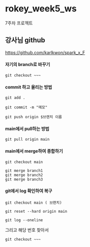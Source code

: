 # rokey_week5_ws
7주차 프로젝트 


## 강사님 github 
https://github.com/karlkwon/spark_x_F

#### 자기의 branch로 바꾸기
```
git checkout ~~~
```
#### commit 하고 올리는 방법 
```
git add .
```

```
git commit -m "메모"
```
```
git push origin $브랜치 이름 
```
#### main에서 pull하는 방법 

```
git pull origin main
```

#### main에서 merge하여 종합하기 

```
git checkout main 
```
```
git merge branch1
git merge branch2
git merge branch3
```

#### git에서 log 확인하여 복구 
```
git checkout main ( 브랜치)
```

```
git reset --hard origin main
```

```
git log --oneline

```

그리고 해당 번호 찾아서 

```
git checkout ~~~
```